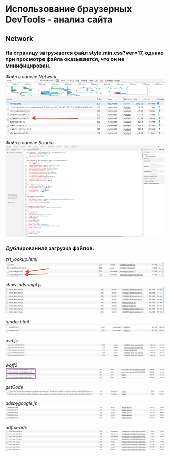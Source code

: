 # Использование браузерных DevTools - анализ сайта


## Network

### На страницу загружается файл style.min.css?ver=17, однако при просмотре файла оказывается, что он не минифицирован.

*Файл в панеле Network*
![Файл в панеле Network](./screenshots/style-min-css-ver-17.png "Файл в панеле Network")

*Файл в панеле Source*
![Файл в панеле Source](./screenshots/style-min-css-ver-17-source.png "Файл в панеле Source")


### Дублированная загрузка файлов.

*zrt_lookup.html*
![zrt_lookup.html](./screenshots/2.png "zrt_lookup.html")

*show-ads-impl.js*
![show-ads-impl.js](./screenshots/2-1.png "show-ads-impl.js")

*render.html*
![render.html](./screenshots/2-2.png "render.html")

*osd.js*
![osd.js](./screenshots/2-3.png "osd.js")

*woff2*
![woff2](./screenshots/2-4.png "woff2")

*getCode*
![getCode](./screenshots/2-5.png "getCode")

*adsbygoogle.js*
![adsbygoogle.js](./screenshots/2-6.png "adsbygoogle.js")

*adfox-adx*
![adfox-adx](./screenshots/2-7.png "adfox-adx")